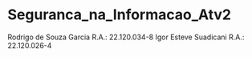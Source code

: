 # Seguranca_na_Informacao_Atv2

Rodrigo de Souza Garcia R.A.: 22.120.034-8
Igor Esteve Suadicani R.A.: 22.120.026-4

